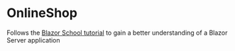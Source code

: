 # OnlineShop

Follows the [Blazor School tutorial](https://blazorschool.com/) to gain a better understanding of a Blazor Server application
